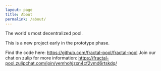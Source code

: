 ```yaml
---
layout: page
title: About
permalink: /about/
---
```

The world's most decentralized pool.

This is a new project early in the prototype phase.

Find the code here: https://github.com/fractal-pool/fractal-pool
Join our chat on zulip for more information: https://fractal-pool.zulipchat.com/join/yemhohjzxn4cf2vmd6rtskdq/